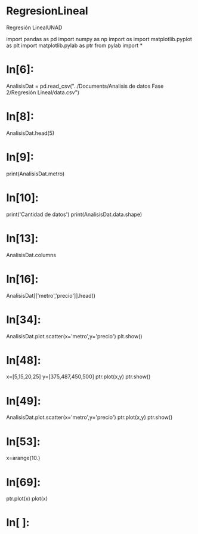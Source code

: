 # RegresionLineal
Regresión LinealUNAD

import pandas as pd
import numpy as np
import os 
import matplotlib.pyplot  as  plt 
import matplotlib.pylab  as  ptr 
from pylab import *

# In[6]:
AnalisisDat = pd.read_csv("../Documents/Analisis de datos Fase 2/Regresión Lineal/data.csv")


# In[8]:
AnalisisDat.head(5)


# In[9]:
print(AnalisisDat.metro)


# In[10]:
print('Cantidad de datos')
print(AnalisisDat.data.shape)


# In[13]:
AnalisisDat.columns

# In[16]:
AnalisisDat[['metro','precio']].head()


# In[34]:
AnalisisDat.plot.scatter(x='metro',y='precio')
plt.show()


# In[48]:
x=[5,15,20,25]
y=[375,487,450,500]
ptr.plot(x,y)
ptr.show()


# In[49]:
AnalisisDat.plot.scatter(x='metro',y='precio')
ptr.plot(x,y)
ptr.show()


# In[53]:
x=arange(10.)


# In[69]:
ptr.plot(x)
plot(x)


# In[ ]:




